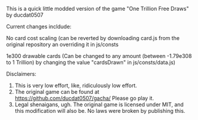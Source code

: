 This is a quick little modded version of the game "One Trillion Free Draws" by ducdat0507

Current changes incldude:

No card cost scaling (can be reverted by downloading card.js from the original repository an overriding it in js/consts

1e300 drawable cards (Can be changed to any amount (between -1.79e308 to 1 Trillion) by changing the value "cardsDrawn" in js/consts/data.js)

Disclaimers:
1. This is very low effort, like, ridiculously low effort.
2. The original game can be found at https://github.com/ducdat0507/gacha/ Please go play it.
3. Legal shenaigans, ugh. The original game is licensed under MIT, and this modification will also be. No laws were broken by publishing this.
